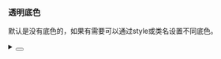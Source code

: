 ### 透明底色

默认是没有底色的，如果有需要可以通过style或类名设置不同底色。

<div class="cell-demo vp-raw">
  <div
    :style="{
      backgroundImage:
        'radial-gradient(var(--color-fill-3) 1px, rgba(0, 0, 0, 0) 1px)',
      backgroundSize: '16px 16px',
      padding: '28px',
    }">
    <yc-page-header
      title="ArcoDesign"
      subtitle="ArcoDesign Vue 2.0">
      <template #breadcrumb>
        <yc-breadcrumb>
          <yc-breadcrumb-item>Home</yc-breadcrumb-item>
          <yc-breadcrumb-item>Channel</yc-breadcrumb-item>
          <yc-breadcrumb-item>News</yc-breadcrumb-item>
        </yc-breadcrumb>
      </template>
      <template #extra>
        <yc-radio-group type="button">
          <yc-radio value="mini">Mini</yc-radio>
          <yc-radio value="small">Small</yc-radio>
          <yc-radio value="large">Large</yc-radio>
        </yc-radio-group>
      </template>
    </yc-page-header>
  </div>
</div>

<details>
<summary>
 <button class="code-btn"  >
    <icon-code />
 </button>
</summary>

```vue
<template>
  <div
    :style="{
      backgroundImage:
        'radial-gradient(var(--color-fill-3) 1px, rgba(0, 0, 0, 0) 1px)',
      backgroundSize: '16px 16px',
      padding: '28px',
    }">
    <yc-page-header
      title="ArcoDesign"
      subtitle="ArcoDesign Vue 2.0">
      <template #breadcrumb>
        <yc-breadcrumb>
          <yc-breadcrumb-item>Home</yc-breadcrumb-item>
          <yc-breadcrumb-item>Channel</yc-breadcrumb-item>
          <yc-breadcrumb-item>News</yc-breadcrumb-item>
        </yc-breadcrumb>
      </template>
      <template #extra>
        <yc-radio-group type="button">
          <yc-radio value="mini">Mini</yc-radio>
          <yc-radio value="small">Small</yc-radio>
          <yc-radio value="large">Large</yc-radio>
        </yc-radio-group>
      </template>
    </yc-page-header>
  </div>
</template>
```

</details>
